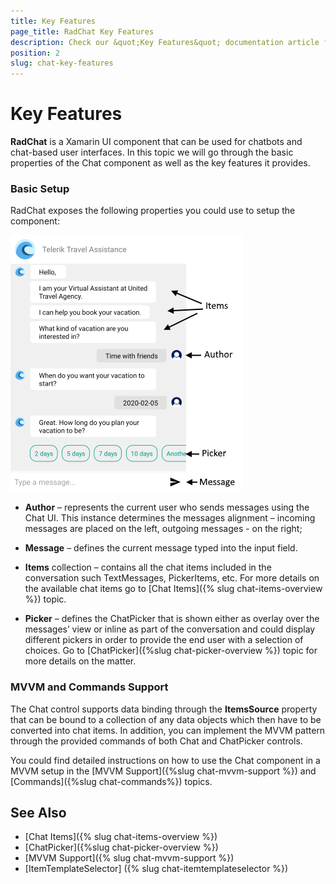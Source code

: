 ```yaml
---
title: Key Features
page_title: RadChat Key Features
description: Check our &quot;Key Features&quot; documentation article for Telerik Chat for Xamarin control.
position: 2
slug: chat-key-features
---
```


# Key Features #

**RadChat** is a Xamarin UI component that can be used for chatbots and chat-based user interfaces. In this topic we will go through the basic properties of the Chat component as well as the key features it provides.

### Basic Setup

RadChat exposes the following properties you could use to setup the component:

![RadChat Basic Elements](images/chat_basic_features.png)

* **Author** – represents the current user who sends messages using the Chat UI. This instance determines the messages alignment – incoming messages are placed on the left, outgoing messages - on the right;

* **Message** – defines the current message typed into the input field.

* **Items** collection – contains all the chat items included in the conversation such TextMessages, PickerItems, etc. For more details on the available chat items go to [Chat Items]({% slug chat-items-overview %}) topic.

* **Picker** – defines the ChatPicker that is shown either as overlay over the messages’ view or inline as part of the conversation and could display different pickers in order to provide the end user with a selection of choices. Go to [ChatPicker]({%slug chat-picker-overview %}) topic for more details on the matter.

### MVVM and Commands Support

The Chat control supports data binding through the **ItemsSource** property that can be bound to a collection of any data objects which then have to be converted into chat items. In addition, you can implement the MVVM pattern through the provided commands of both Chat and ChatPicker controls.

You could find detailed instructions on how to use the Chat component in a MVVM setup in the [MVVM Support]({%slug chat-mvvm-support %}) and [Commands]({%slug chat-commands%}) topics.
	
## See Also

- [Chat Items]({% slug chat-items-overview %}) 
- [ChatPicker]({%slug chat-picker-overview %})
- [MVVM Support]({% slug chat-mvvm-support %})
- [ItemTemplateSelector] ({% slug chat-itemtemplateselector %})